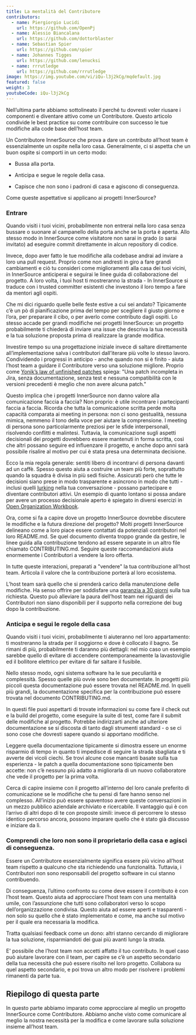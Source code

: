 ```yaml
---
title: La mentalità del Contributore
contributors:
  - name: Piergiorgio Lucidi
    url: https://github.com/OpenPj
  - name: Alessio Biancalana
    url: https://github.com/dottorblaster
  - name: Sebastian Spier
    url: https://github.com/spier
  - name: Johannes Tigges
    url: https://github.com/lenucksi
  - name: rrrutledge
    url: https://github.com/rrrutledge
image: https://img.youtube.com/vi/iQu-l3j2kCg/mqdefault.jpg
featured: false
weight: 3
youtubeCode: iQu-l3j2kCg
---
```

<div class="paragraph">
<p>Nell&#8217;ultima parte abbiamo sottolineato il perché tu dovresti voler riusare i componenti e
diventare attivo come un Contributore. Questo articolo condivide le best practice su come
contribuire con successo le tue modifiche alla code base dell&#8217;host team.</p>
</div>
<div class="paragraph">
<p>Un Contributore InnerSource che prova a dare un contributo all&#8217;host team
è essenzialmente un ospite nella loro casa. Generalmente, ci si aspetta che un buon ospite
si comporti in un certo modo:</p>
</div>
<div class="ulist">
<ul>
<li>
<p>Bussa alla porta.</p>
</li>
<li>
<p>Anticipa e segue le regole della casa.</p>
</li>
<li>
<p>Capisce che non sono i padroni di casa e agiscono di conseguenza.</p>
</li>
</ul>
</div>
<div class="paragraph">
<p>Come queste aspettative si applicano ai progetti InnerSource?</p>
</div>
<div class="sect2">
<h3 id="_entrare">Entrare</h3>
<div class="paragraph">
<p>Quando visiti i tuoi vicini, probabilmente non entrerai nella loro casa senza
bussare o suonare al campanello della porta anche se la porta è aperta. Allo stesso modo in InnerSource
come visitatore non sarai in grado (o sarai invitato) ad eseguire commit direttamente in alcun repository di codice.</p>
</div>
<div class="paragraph">
<p>Invece, dopo aver fatto le tue modifiche alla codebase andrai ad inviare a loro una pull request. Proprio come non andresti in giro a fare grandi
cambiamenti e ciò tu consideri come miglioramenti alla casa dei tuoi vicini, in InnerSource anticiperai e seguirai le linee guida di collaborazione del progetto.
A loro volta, i tuoi host ti mostreranno la strada - In InnerSource si traduce con i trusted committer esistenti che investono il loro tempo a fare da mentori agli ospiti.</p>
</div>
<div class="paragraph">
<p>Che mi dici riguardo quelle belle feste estive a cui sei andato?
Tipicamente c&#8217;è un pò di pianificazione prima del tempo per scegliere il giusto giorno e l&#8217;ora, per
preparare il cibo, o per averlo come contributo dagli ospiti. Lo stesso accade
per grandi modifiche nei progetti InnerSource: un progetto probabilmente ti chiederà di inviare
una issue che descriva la tua necessità e la tua soluzione proposta prima di realizzare la grande modifica.</p>
</div>
<div class="paragraph">
<p>Investire tempo su una progettazione iniziale invece di saltare direttamente all&#8217;implementazione salva i contributori
dall&#8217;iterare più volte lo stesso lavoro. Condividendo i progressi in anticipo - anche quando non si è finito -
aiuta l&#8217;host team a guidare il Contributore verso una soluzione migliore. Proprio come <a href="https://cwiki.apache.org/confluence/display/solr/HowToContribute">Yonik&#8217;s law of unfinished
patches</a>
spiega: "Una patch incompleta in Jira, senza documentazione, senza test
e nessuna compatibilità con le versioni precedenti è meglio che non avere alcuna patch."</p>
</div>
<div class="paragraph">
<p>Questo implica che i progetti InnerSource non danno valore alla comunicazione faccia a faccia?
Non proprio: è utile incontrare i partecipanti faccia a faccia.
Ricorda che tutta la comunicazione scritta perde molta capacità comparata ai meeting in persona:
non ci sono gestualità, nessuna mimica, nemmeno il tono della voce per aiutare la comprensione.
I meeting di persona sono particolarmente preziosi per le sfide interpersonali, risolvendo conflitti e malintesi.
Tuttavia, la comunicazione sugli aspetti decisionali dei progetti dovrebbero essere mantenuti in forma scritta, così che altri possano
seguire ed influenzare il progetto, e anche dopo anni sarà possibile risalire al motivo per cui è stata presa una determinata decisione.</p>
</div>
<div class="paragraph">
<p>Ecco la mia regola generale: sentiti libero di incontrarvi di persona davanti ad un caffè. Spesso questo aiuta
a costruire un team più forte, soprattutto quando la squadra è divisa in più sedi fisiche. Assicurati però che tutte le decisioni siano prese in modo
trasparente e asincrono in modo che tutti - inclusi quelli <a href="https://en.wikipedia.org/wiki/Lurker">lurking</a> nella
tua conversazione - possano partecipare e diventare contributori attivi. Un esempio
di quanto lontano si possa andare per avere un processo decisionale aperto è spiegato in diversi
esercizi in <a href="https://opensource.com/open-organization/resources/workbook">Open Organization
Workbook</a>.</p>
</div>
<div class="paragraph">
<p>Ora, come si fa a capire dove un progetto InnerSource dovrebbe discutere le modifiche
e la futura direzione del progetto? Molti progetti InnerSource delineano come a loro piace
essere contattati da potenziali contributori nel loro README.md. Se quel
documento diventa troppo grande da gestire, le linee guida alla contribuzione tendono ad essere separate
in un altro file chiamato CONTRIBUTING.md. Seguire queste raccomandazioni
aiuta enormemente i Contributori a vendere la loro offerta.</p>
</div>
<div class="paragraph">
<p>In tutte queste interazioni, preparati a "vendere" la tua contribuzione
all&#8217;host team. Articola il valore che la contribuzione porterà al loro
ecosistema.</p>
</div>
<div class="paragraph">
<p>L&#8217;host team sarà quello che si prenderà carico della manutenzione delle modifiche. Ha
senso offrire per soddisfare una <a href="https://patterns.innersourcecommons.org/p/30-day-warranty">garanzia a 30 giorni</a> sulla tua richiesta. Questo può
alleviare la paura dell&#8217;host team nei riguardi dei Contributori non siano disponibili per il supporto nella correzione dei bug dopo la contribuzione.</p>
</div>
</div>
<div class="sect2">
<h3 id="_anticipa_e_segui_le_regole_della_casa">Anticipa e segui le regole della casa</h3>
<div class="paragraph">
<p>Quando visiti i tuoi vicini, probabilmente ti aiuteranno nel loro
appartamento: ti mostreranno la strada per il soggiorno e dove è collocato il bagno.
Se rimani di più, probabilmente ti daranno più dettagli: nel mio caso un esempio sarebbe quello di evitare
di accendere contemporaneamente la lavastoviglie ed il bollitore elettrico per evitare di far saltare il
fusibile.</p>
</div>
<div class="paragraph">
<p>Nello stesso modo, ogni sistema software ha le sue peculiarità e complessità.
Spesso quelle più ovvie sono ben documentate. In progetti più piccoli questa
documentazione può essere trovata nel README.md. In quelli più grandi, la documentazione
specifica per la contribuzione può essere trovata nel documento CONTRIBUTING.md.</p>
</div>
<div class="paragraph">
<p>In questi file puoi aspettarti di trovate informazioni su come fare
il check out e la build del progetto, come eseguire la suite di test, come fare il submit
delle modifiche al progetto. Potrebbe indirizzarti anche ad ulteriore documentazione se si
discosta di tanto dagli strumenti standard - o se ci sono cose che dovresti sapere quando
si apportano modifiche.</p>
</div>
<div class="paragraph">
<p>Leggere quella documentazione tipicamente si dimostra essere un enorme risparmio di tempo in quanto
ti impedisce di seguire la strada sbagliata e ti avverte dei vicoli ciechi. Se trovi alcune cose
mancanti basate sulla tua esperienza - le patch a quella documentazione sono tipicamente ben accette:
non c&#8217;è nessuno più adatto a migliorarla di un nuovo collaboratore che vede il progetto per la prima volta.</p>
</div>
<div class="paragraph">
<p>Cerca di capire insieme con il progetto all&#8217;interno del loro canale preferito di comunicazione
se le modifiche che tu pensi di fare hanno senso nel complesso. All&#8217;inizio può essere
spaventoso avere queste conversazioni in un mezzo pubblico aziendale
archiviato e ricercabile. Il vantaggio quì è con l&#8217;arrivo di altri dopo di te con
proposte simili: invece di percorrere lo stesso identico percorso ancora, possono imparare
quello che è stato già discusso e iniziare da lì.</p>
</div>
</div>
<div class="sect2">
<h3 id="_comprendi_che_loro_non_sono_il_proprietario_della_casa_e_agisci_di_conseguenza">Comprendi che loro non sono il proprietario della casa e agisci di conseguenza.</h3>
<div class="paragraph">
<p>Essere un Contributore essenzialmente significa essere più vicino all&#8217;host team rispetto a qualcuno
che sta richiedendo una funzionalità. Tuttavia, i Contributori non sono responsabili del progetto
software in cui stanno contribuendo.</p>
</div>
<div class="paragraph">
<p>Di conseguenza, l&#8217;ultimo confronto su come deve essere il contributo è con
l&#8217;host team. Questo aiuta ad approcciare l&#8217;host team con una
mentalità umile, con l&#8217;assunzione che tutti sono collaboratori verso lo scopo
dell&#8217;organizzazione condivisa. Questo aiuta ad essere aperti e trasparenti - non solo su
quello che è stato implementato e come, ma anche sul motivo per il quale era necessaria la modifica.</p>
</div>
<div class="paragraph">
<p>Tratta qualsiasi feedback come un dono: altri stanno cercando di migliorare la tua soluzione,
risparmiandoti dei guai più avanti lungo la strada.</p>
</div>
<div class="paragraph">
<p>E' possibile che l&#8217;host team non accetti affatto il tuo contributo.
In quel caso può aiutare lavorare con il team, per capire se c&#8217;è un aspetto secondario
della tua necessità che può essere risolto nel loro progetto. Collabora su quel aspetto secondario, e
poi trova un altro modo per risolvere i problemi rimanenti da parte tua.</p>
</div>
</div>
<div class="sect1">
<h2 id="_riepilogo_di_questa_parte">Riepilogo di questa parte</h2>
<div class="sectionbody">
<div class="paragraph">
<p>In questo parte abbiamo imparato come approcciare al meglio un progetto InnerSource come
Contributore. Abbiamo anche visto come comunicare al meglio la nostra necessità per la modifica e
come lavorare sulla soluzione insieme all&#8217;host team.</p>
</div>
</div>
</div>
<!--- This file autogenerated from https://github.com/InnerSourceCommons/InnerSourceLearningPath/blob/main/scripts -->
